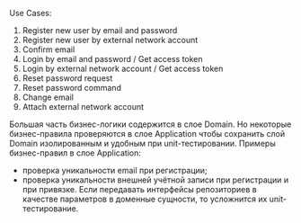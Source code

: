 Use Cases:
1) Register new user by email and password
2) Register new user by external network account
3) Confirm email
4) Login by email and password / Get access token
5) Login by external network account / Get access token
6) Reset password request
7) Reset password command
8) Change email
9) Attach external network account

Большая часть бизнес-логики содержится в слое Domain. Но некоторые бизнес-правила проверяются в слое Application 
чтобы сохранить слой Domain изолированным и удобным при unit-тестировании. Примеры бизнес-правил в слое Application:
- проверка уникальности email при регистрации;
- проверка уникальности внешней учётной записи при регистрации и при привязке.
Если передавать интерфейсы репозиториев в качестве параметров в доменные сущности, то усложнится их unit-тестирование.